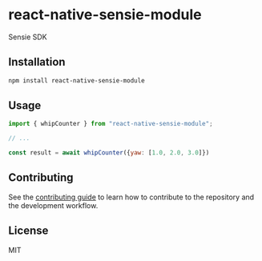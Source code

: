 # react-native-sensie-module

Sensie SDK

## Installation

```sh
npm install react-native-sensie-module
```

## Usage

```js
import { whipCounter } from "react-native-sensie-module";

// ...

const result = await whipCounter({yaw: [1.0, 2.0, 3.0]})
```

## Contributing

See the [contributing guide](CONTRIBUTING.md) to learn how to contribute to the repository and the development workflow.

## License

MIT
